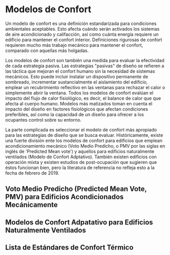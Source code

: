 Modelos de Confort
==================

Un modelo de confort es una definición estandarizada para condiciones ambientales aceptables. Esto afecta cuándo serán activados los sistemas de aire acondicionado y califacción, así como cuánta energía requiere un edificio para mantener el confort interior. Definiciones rigurosas de confort requieren mucho más trabajo mecánico para mantener el confort, comparado con aquellas más holgadas.

Los modelos de confort son también una medida para evaluar la efectividad de cada estrategia pasiva. Las estrategias "pasivas" de diseño se refieren a las táctica que mejoran el confort humano sin la necesidad de sistemas mecánicos. Esto puede incluir instalar un dispositivo permanente de sombreado, incrementar sustancialmente el aislamiento del edificio, emplear un recubrimiento reflectivo en las ventanas para rechazar el calor o simplemente abrir la ventana. Todos los modelos de confort evalúan el impacto del flujo de calor fisiológico, es decir, el balance de calor que que afecta al cuerpo humano. Modelos más matizados toman en cuenta el impacto del diseño en factores fisiológicos que afectan condiciones preferibles, así como la capacidad de un diseño para ofrecer a los ocupantes control sobre su entorno.

La parte complicada es seleccionar el modelo de confort más apropiado para las estrategias de diseño que se busca evaluar. Históricamente, existe una fuerte división ente los modelos de confort para edificios que emplean acondicionamiento mecánico (Voto Medio Predicho, o PMV por las siglas en inglés de 'Predicted Mean vote') y aquellos para edificios naturalmente ventilados (Modelo de Confort Adptativo). También existen edificios con operación mixta y existen estudios de post-ocupación que sugieren que éstos funcionan bien, pero la literatura de referencia no refleja esto a la fecha de febrero de 2019.

Voto Medio Predicho (Predicted Mean Vote, PMV) para Edificios Acondicionados Mecánicamente
---------------------------------------------------------------------


Modelos de Confort Adpatativo para Edificios Naturalmente Ventilados
---------------------------------------------------------------------


Lista de Estándares de Confort Térmico
--------------------------------------
